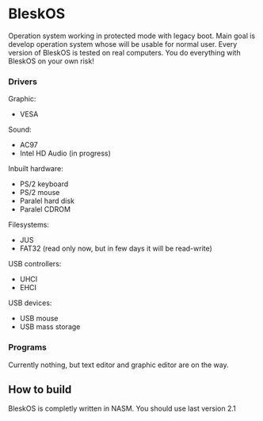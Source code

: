 # BleskOS
Operation system working in protected mode with legacy boot. Main goal is develop operation system whose will be usable for normal user. Every version of BleskOS is tested on real computers. You do everything with BleskOS on your own risk!

### Drivers
Graphic:
* VESA

Sound:
* AC97
* Intel HD Audio (in progress)

Inbuilt hardware:
* PS/2 keyboard
* PS/2 mouse
* Paralel hard disk
* Paralel CDROM

Filesystems:
* JUS
* FAT32 (read only now, but in few days it will be read-write)

USB controllers:
* UHCI
* EHCI

USB devices:
* USB mouse
* USB mass storage

### Programs
Currently nothing, but text editor and graphic editor are on the way.

## How to build
BleskOS is completly written in NASM. You should use last version 2.1
